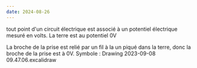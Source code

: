 ```yaml
---
date: 2024-08-26
---
```

tout point d'un circuit électrique est associé à un potentiel électrique mesuré en volts.
La terre est au potentiel 0V

La broche de la prise est relié par un fil à la un piqué dans la terre, donc la broche de la prise est à 0V.
Symbole : Drawing 2023-09-08 09.47.06.excalidraw